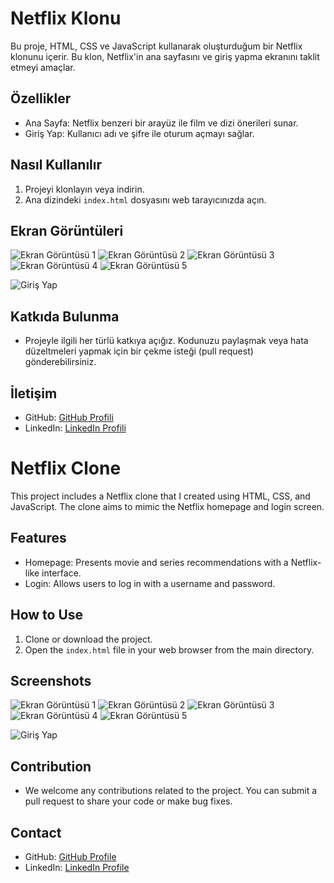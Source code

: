 # Netflix Klonu

Bu proje, HTML, CSS ve JavaScript kullanarak oluşturduğum bir Netflix klonunu içerir. Bu klon, Netflix'in ana sayfasını ve giriş yapma ekranını taklit etmeyi amaçlar.

## Özellikler
- Ana Sayfa: Netflix benzeri bir arayüz ile film ve dizi önerileri sunar.
- Giriş Yap: Kullanıcı adı ve şifre ile oturum açmayı sağlar.

## Nasıl Kullanılır
1. Projeyi klonlayın veya indirin.
2. Ana dizindeki `index.html` dosyasını web tarayıcınızda açın.

## Ekran Görüntüleri
![Ekran Görüntüsü 1](screenshots/1.png)
![Ekran Görüntüsü 2](screenshots/2.png)
![Ekran Görüntüsü 3](screenshots/3.png)
![Ekran Görüntüsü 4](screenshots/4.png)
![Ekran Görüntüsü 5](screenshots/5.png)

![Giriş Yap](screenshots/6.png)

## Katkıda Bulunma
- Projeyle ilgili her türlü katkıya açığız. Kodunuzu paylaşmak veya hata düzeltmeleri yapmak için bir çekme isteği (pull request) gönderebilirsiniz.

## İletişim
- GitHub: [GitHub Profili](https://github.com/yunusemrebayik)
- LinkedIn: [LinkedIn Profili](https://www.linkedin.com/in/yunuseb/)

# Netflix Clone

This project includes a Netflix clone that I created using HTML, CSS, and JavaScript. The clone aims to mimic the Netflix homepage and login screen.

## Features
- Homepage: Presents movie and series recommendations with a Netflix-like interface.
- Login: Allows users to log in with a username and password.

## How to Use
1. Clone or download the project.
2. Open the `index.html` file in your web browser from the main directory.

## Screenshots
![Ekran Görüntüsü 1](screenshots/1.png)
![Ekran Görüntüsü 2](screenshots/2.png)
![Ekran Görüntüsü 3](screenshots/3.png)
![Ekran Görüntüsü 4](screenshots/4.png)
![Ekran Görüntüsü 5](screenshots/5.png)

![Giriş Yap](screenshots/6.png)

## Contribution
- We welcome any contributions related to the project. You can submit a pull request to share your code or make bug fixes.

## Contact
- GitHub: [GitHub Profile](https://github.com/yunusemrebayik)
- LinkedIn: [LinkedIn Profile](https://www.linkedin.com/in/yunuseb/)
